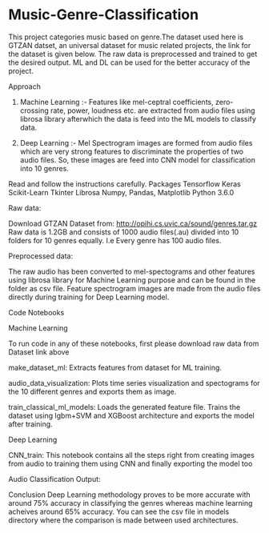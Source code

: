# Music-Genre-Classification


This project categories music based on genre.The dataset used here is GTZAN datset, an universal dataset for music related projects, the link for the dataset is given below. The raw data is preprocessed and trained to get the desired output. ML and DL can be used for the better accuracy of the project.

Approach
1) Machine Learning :-
Features like mel-ceptral coefficients, zero-crossing rate, power, loudness etc. are extracted from audio files using librosa library afterwhich the data is feed into the ML models to classify data.

2) Deep Learning :-
Mel Spectrogram images are formed from audio files which are very strong features to discriminate the properties of two audio files. So, these images are feed into CNN model for classification into 10 genres.

Read and follow the instructions carefully.
Packages
Tensorflow
Keras
Scikit-Learn
Tkinter
Librosa
Numpy, Pandas, Matplotlib
Python 3.6.0

Raw data:

Download GTZAN Dataset from: http://opihi.cs.uvic.ca/sound/genres.tar.gz Raw data is 1.2GB and consists of 1000 audio files(.au) divided into 10 folders for 10 genres equally. I.e Every genre has 100 audio files.

Preprocessed data:

The raw audio has been converted to mel-spectograms and other features using librosa library for Machine Learning purpose and can be found in the folder as csv file. Feature spectrogram images are made from the audio files directly during training for Deep Learning model.

Code Notebooks

Machine Learning

To run code in any of these notebooks, first please download raw data from Dataset link above

make_dataset_ml: Extracts features from dataset for ML training.

audio_data_visualization: Plots time series visualization and spectograms for the 10 different genres and exports them as image.

train_classical_ml_models: Loads the generated feature file. Trains the dataset using lgbm+SVM and XGBoost architecture and exports the model after training.

Deep Learning


CNN_train: This notebook contains all the steps right from creating images from audio to training them using CNN and finally exporting the model too

Audio Classification Output:

Conclusion
Deep Learning methodology proves to be more accurate with around 75% accuracy in classifying the genres whereas machine learning acheives around 65% accuracy. You can see the csv file in models directory where the comparison is made between used architectures.
